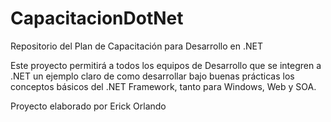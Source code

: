 CapacitacionDotNet
==================

Repositorio del Plan de Capacitación para Desarrollo en .NET

Este proyecto permitirá a todos los equipos de Desarrollo que se integren a .NET un ejemplo claro de como 
desarrollar bajo buenas prácticas los conceptos básicos del .NET Framework, tanto para Windows, Web y SOA.

Proyecto elaborado por Erick Orlando
